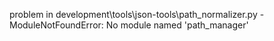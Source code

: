 problem in development\tools\json-tools\path_normalizer.py - ModuleNotFoundError: No module named 'path_manager'
